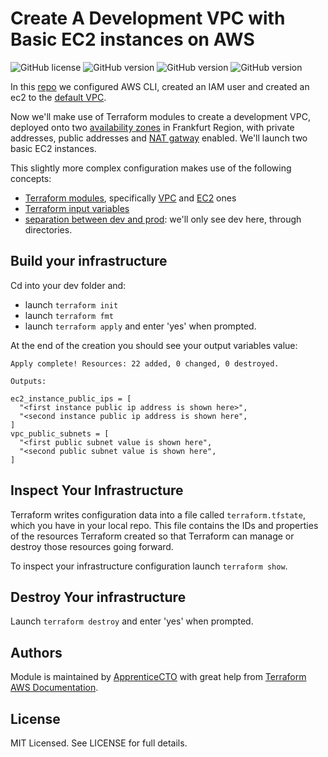 # Create A Development VPC with Basic EC2 instances on AWS

![GitHub license](https://img.shields.io/badge/license-MIT-informational)
![GitHub version](https://img.shields.io/badge/terraform-v0.13.5-success)
![GitHub version](https://img.shields.io/badge/terraform%20vpc%20module-~%3E%202.64-success)
![GitHub version](https://img.shields.io/badge/terraform%20ec2--instance%20module-~%3E%202.15-success)

In this [repo](https://github.com/apprenticecto/create-aws-ec2-with-terraform) we configured AWS CLI, created an IAM user and created an ec2 to the [default VPC](https://docs.aws.amazon.com/vpc/latest/userguide/default-vpc.html). 

Now we'll make use of Terraform modules to create a development VPC, deployed onto two [availability zones](https://aws.amazon.com/about-aws/global-infrastructure/regions_az/) in Frankfurt Region, with private addresses, public addresses and [NAT gatway](https://docs.aws.amazon.com/vpc/latest/userguide/vpc-nat-gateway.html) enabled. We'll launch two basic EC2 instances.

This slightly more complex configuration makes use of the following concepts:

- [Terraform modules](https://registry.terraform.io/search/modules?q=modules), specifically [VPC](https://github.com/terraform-aws-modules/terraform-aws-vpc) and [EC2](https://github.com/terraform-aws-modules/terraform-aws-ec2-instance) ones
- [Terraform input variables](https://www.terraform.io/docs/configuration/variables.html)
- [separation between dev and prod](https://learn.hashicorp.com/tutorials/terraform/organize-configuration?in=terraform/modules): we'll only see dev here, through directories.
 
## Build your infrastructure

Cd into your dev folder and:

- launch `terraform init`
- launch `terraform fmt`
- launch `terraform apply` and enter 'yes' when prompted.

At the end of the creation you should see your output variables value:
```
Apply complete! Resources: 22 added, 0 changed, 0 destroyed.

Outputs:

ec2_instance_public_ips = [
  "<first instance public ip address is shown here>",
  "<second instance public ip address is shown here",
]
vpc_public_subnets = [
  "<first public subnet value is shown here",
  "<second public subnet value is shown here",
]

```

## Inspect Your Infrastructure

Terraform writes configuration data into a file called `terraform.tfstate`, which you have in your local repo. This file contains the IDs and properties of the resources Terraform created so that Terraform can manage or destroy those resources going forward.

To inspect your infrastructure configuration launch `terraform show`.

## Destroy Your infrastructure

Launch `terraform destroy` and enter 'yes' when prompted.

## Authors

Module is maintained by [ApprenticeCTO](https://github.com/apprenticecto) with great help from [Terraform AWS Documentation](https://learn.hashicorp.com/collections/terraform/aws-get-started).

## License

MIT Licensed. See LICENSE for full details.


